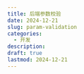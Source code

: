 ```yaml
---
title: 后端参数校验
date: 2024-12-21
slug: param-validation
categories:
  - 开发
description: 
draft: true
lastmod: 2024-12-21
---
```

